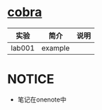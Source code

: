 # [cobra](https://github.com/spf13/cobra)

|实验|简介|说明|
|---|---|---|
|lab001|example| |

# NOTICE
 - 笔记在onenote中